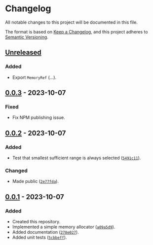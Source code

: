 # Changelog
All notable changes to this project will be documented in this file.

The format is based on [Keep a Changelog](https://keepachangelog.com/en/1.0.0/),
and this project adheres to [Semantic Versioning](https://semver.org/spec/v2.0.0.html).

## [Unreleased]

### Added
- Export `MemoryRef` (...).

## [0.0.3] - 2023-10-07

### Fixed
- Fix NPM publishing issue.

## [0.0.2] - 2023-10-07

### Added
- Test that smallest sufficient range is always selected ([`5491c11`](https://github.com/warriors-life/memory-allocator/commit/5d91c116b6a4463d0799d015400aa9314ca2d020)).

### Changed
- Made public ([`2e77fda`](https://github.com/warriors-life/memory-allocator/commit/2e77fda896af6dd642329aaaf711abe92303bbfb)).

## [0.0.1] - 2023-10-07

### Added
- Created this repository.
- Implemented a simple memory allocator ([`a09a5d9`](https://github.com/warriors-life/memory-allocator/commit/a09a5d97d18e7403219ac67133f44fbb31d78c34)).
- Added documentation ([`278e027`](https://github.com/warriors-life/memory-allocator/commit/278e027886cfeb9804ec12751849ffdd115384b8)).
- Added unit tests ([`5cbbeff`](https://github.com/warriors-life/memory-allocator/commit/5cbbeff7e50160c3e40b2de61d9f38c3441a5695)).

[Unreleased]: https://github.com/warriors-life/memory-allocator/compare/v0.0.3...HEAD
[0.0.3]: https://github.com/warriors-life/memory-allocator/compare/v0.0.2...v0.0.3
[0.0.2]: https://github.com/warriors-life/memory-allocator/compare/v0.0.1...v0.0.2
[0.0.1]: https://github.com/warriors-life/memory-allocator/releases/tag/v0.0.1

